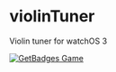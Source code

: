 # violinTuner
Violin tuner for watchOS 3

[![GetBadges Game](https://justi-violintuner.getbadges.io/shield/company/justi-violintuner)](https://justi-violintuner.getbadges.io/?ref=shield-game)

